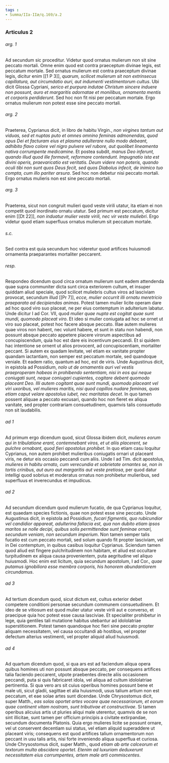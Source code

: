 ```yaml
---
tags : 
- Summa/IIa-IIæ/q.169/a.2
---
```


### Articulus 2

###### arg. 1
Ad secundum sic proceditur. Videtur quod ornatus mulierum non sit sine peccato mortali. Omne enim quod est contra praeceptum divinae legis, est peccatum mortale. Sed ornatus mulierum est contra praeceptum divinae legis, dicitur enim [[1 P 3]], *quarum, scilicet mulierum sit non extrinsecus capillatura, aut circumdatio auri, aut indumenti vestimentorum cultus*. Ubi dicit Glossa Cypriani, *serico et purpura indutae Christum sincere induere non possunt, auro et margaritis adornatae et monilibus, ornamenta mentis et corporis perdiderunt*. Sed hoc non fit nisi per peccatum mortale. Ergo ornatus mulierum non potest esse sine peccato mortali.

###### arg. 2
Praeterea, Cyprianus dicit, in libro de habitu Virgin., *non virgines tantum aut viduas, sed et nuptas puto et omnes omnino feminas admonendas, quod opus Dei et facturam eius et plasma adulterare nullo modo debeant, adhibito flavo colore vel nigro pulvere vel rubore, aut quolibet lineamenta nativa corrumpente medicamine*. Et postea subdit, *manus Deo inferunt, quando illud quod ille formavit, reformare contendunt. Impugnatio ista est divini operis, praevaricatio est veritatis. Deum videre non poteris, quando oculi tibi non sunt quos Deus fecit, sed quos Diabolus infecit, de inimico tuo compta, cum illo pariter arsura*. Sed hoc non debetur nisi peccato mortali. Ergo ornatus mulieris non est sine peccato mortali.

###### arg. 3
Praeterea, sicut non congruit mulieri quod veste virili utatur, ita etiam ei non competit quod inordinato ornatu utatur. Sed primum est peccatum, dicitur enim [[Dt 22]], *non induatur mulier veste virili, nec vir veste muliebri*. Ergo videtur quod etiam superfluus ornatus mulierum sit peccatum mortale.

###### s.c.
Sed contra est quia secundum hoc videretur quod artifices huiusmodi ornamenta praeparantes mortaliter peccarent.

###### resp.
Respondeo dicendum quod circa ornatum mulierum sunt eadem attendenda quae supra communiter dicta sunt circa exteriorem cultum, et insuper quiddam aliud speciale, quod scilicet muliebris cultus viros ad lasciviam provocat, secundum illud [[Pr 7]], *ecce, mulier occurrit illi ornatu meretricio praeparata ad decipiendas animas*. Potest tamen mulier licite operam dare ad hoc quod viro suo placeat, ne per eius contemptum in adulterium labatur. Unde dicitur I ad Cor. VII, quod *mulier quae nupta est cogitat quae sunt mundi, quomodo placeat viro*. Et ideo si mulier coniugata ad hoc se ornet ut viro suo placeat, potest hoc facere absque peccato. Illae autem mulieres quae viros non habent, nec volunt habere, et sunt in statu non habendi, non possunt absque peccato appetere placere virorum aspectibus ad concupiscendum, quia hoc est dare eis incentivum peccandi. Et si quidem hac intentione se ornent ut alios provocent, ad concupiscentiam, mortaliter peccant. Si autem ex quadam levitate, vel etiam ex vanitate propter quandam iactantiam, non semper est peccatum mortale, sed quandoque veniale. Et eadem ratio, quantum ad hoc, est de viris. Unde Augustinus dicit, in epistola ad Possidium, *nolo ut de ornamentis auri vel vestis praeproperam habeas in prohibendo sententiam, nisi in eos qui neque coniugati sunt, neque coniugari cupientes, cogitare debent quomodo placeant Deo. Illi autem cogitant quae sunt mundi, quomodo placeant vel viri uxoribus, vel mulieres maritis, nisi quod capillos nudare feminas, quas etiam caput velare apostolus iubet, nec maritatas decet*. In quo tamen possent aliquae a peccato excusari, quando hoc non fieret ex aliqua vanitate, sed propter contrariam consuetudinem, quamvis talis consuetudo non sit laudabilis.

###### ad 1
Ad primum ergo dicendum quod, sicut Glossa ibidem dicit, *mulieres eorum qui in tribulatione erant, contemnebant viros, et ut aliis placerent, se pulchre ornabant, quod fieri apostolus prohibet*. In quo etiam casu loquitur Cyprianus, non autem prohibet mulieribus coniugatis ornari ut placeant viris, ne detur eis occasio peccandi cum aliis. Unde I ad Tim. dicit apostolus, *mulieres in habitu ornato, cum verecundia et sobrietate ornantes se, non in tortis crinibus, aut auro aut margaritis aut veste pretiosa*, per quod datur intelligi quod sobrius et moderatus ornatus non prohibetur mulieribus, sed superfluus et inverecundus et impudicus.

###### ad 2
Ad secundum dicendum quod mulierum fucatio, de qua Cyprianus loquitur, est quaedam species fictionis, quae non potest esse sine peccato. Unde Augustinus dicit, in epistola ad Possidium, *fucari figmentis, quo rubicundior vel candidior appareat, adulterina fallacia est, qua non dubito etiam ipsos maritos se nolle decipi, quibus solis permittendae sunt feminae ornari, secundum veniam, non secundum imperium*. Non tamen semper talis fucatio est cum peccato mortali, sed solum quando fit propter lasciviam, vel in Dei contemptum, in quibus casibus loquitur Cyprianus. Sciendum tamen quod aliud est fingere pulchritudinem non habitam, et aliud est occultare turpitudinem ex aliqua causa provenientem, puta aegritudine vel aliquo huiusmodi. Hoc enim est licitum, quia secundum apostolum, I ad Cor., *quae putamus ignobiliora esse membra corporis, his honorem abundantiorem circundamus*.

###### ad 3
Ad tertium dicendum quod, sicut dictum est, cultus exterior debet competere conditioni personae secundum communem consuetudinem. Et ideo de se vitiosum est quod mulier utatur veste virili aut e converso, et praecipue quia hoc potest esse causa lasciviae. Et specialiter prohibetur in lege, quia gentiles tali mutatione habitus utebantur ad idololatriae superstitionem. Potest tamen quandoque hoc fieri sine peccato propter aliquam necessitatem, vel causa occultandi ab hostibus, vel propter defectum alterius vestimenti, vel propter aliquid aliud huiusmodi.

###### ad 4
Ad quartum dicendum quod, si qua ars est ad faciendum aliqua opera quibus homines uti non possunt absque peccato, per consequens artifices talia faciendo peccarent, utpote praebentes directe aliis occasionem peccandi, puta si quis fabricaret idola, vel aliqua ad cultum idololatriae pertinentia. Si qua vero ars sit cuius operibus homines possunt bene et male uti, sicut gladii, sagittae et alia huiusmodi, usus talium artium non est peccatum, et eae solae artes sunt dicendae. Unde Chrysostomus dicit, super Matth., *eas solas oportet artes vocare quae necessariorum, et eorum quae continent vitam nostram, sunt tributivae et constructivae*. Si tamen operibus alicuius artis ut pluries aliqui male uterentur, quamvis de se non sint illicitae, sunt tamen per officium principis a civitate extirpandae, secundum documenta Platonis. Quia ergo mulieres licite se possunt ornare, vel ut conservent decentiam sui status, vel etiam aliquid superaddere ut placeant viris; consequens est quod artifices talium ornamentorum non peccant in usu talis artis, nisi forte inveniendo aliqua superflua et curiosa. Unde Chrysostomus dicit, super Matth., quod *etiam ab arte calceorum et textorum multa abscidere oportet. Etenim ad luxuriam deduxerunt necessitatem eius corrumpentes, artem male arti commiscentes*.

